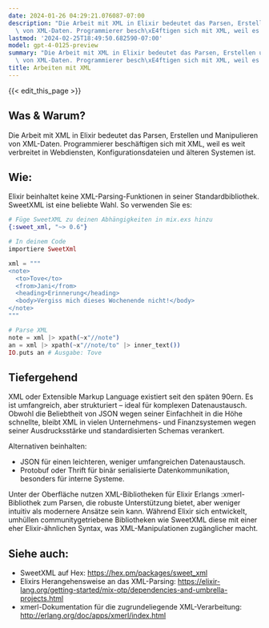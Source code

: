 ```yaml
---
date: 2024-01-26 04:29:21.076087-07:00
description: "Die Arbeit mit XML in Elixir bedeutet das Parsen, Erstellen und Manipulieren\
  \ von XML-Daten. Programmierer besch\xE4ftigen sich mit XML, weil es weit\u2026"
lastmod: '2024-02-25T18:49:50.682590-07:00'
model: gpt-4-0125-preview
summary: "Die Arbeit mit XML in Elixir bedeutet das Parsen, Erstellen und Manipulieren\
  \ von XML-Daten. Programmierer besch\xE4ftigen sich mit XML, weil es weit\u2026"
title: Arbeiten mit XML
---
```


{{< edit_this_page >}}

## Was & Warum?
Die Arbeit mit XML in Elixir bedeutet das Parsen, Erstellen und Manipulieren von XML-Daten. Programmierer beschäftigen sich mit XML, weil es weit verbreitet in Webdiensten, Konfigurationsdateien und älteren Systemen ist.

## Wie:
Elixir beinhaltet keine XML-Parsing-Funktionen in seiner Standardbibliothek. SweetXML ist eine beliebte Wahl. So verwenden Sie es:

```elixir
# Füge SweetXML zu deinen Abhängigkeiten in mix.exs hinzu
{:sweet_xml, "~> 0.6"}

# In deinem Code
importiere SweetXml

xml = """
<note>
  <to>Tove</to>
  <from>Jani</from>
  <heading>Erinnerung</heading>
  <body>Vergiss mich dieses Wochenende nicht!</body>
</note>
"""

# Parse XML
note = xml |> xpath(~x"//note")
an = xml |> xpath(~x"//note/to" |> inner_text())
IO.puts an # Ausgabe: Tove
```

## Tiefergehend
XML oder Extensible Markup Language existiert seit den späten 90ern. Es ist umfangreich, aber strukturiert – ideal für komplexen Datenaustausch. Obwohl die Beliebtheit von JSON wegen seiner Einfachheit in die Höhe schnellte, bleibt XML in vielen Unternehmens- und Finanzsystemen wegen seiner Ausdrucksstärke und standardisierten Schemas verankert.

Alternativen beinhalten:
- JSON für einen leichteren, weniger umfangreichen Datenaustausch.
- Protobuf oder Thrift für binär serialisierte Datenkommunikation, besonders für interne Systeme.

Unter der Oberfläche nutzen XML-Bibliotheken für Elixir Erlangs :xmerl-Bibliothek zum Parsen, die robuste Unterstützung bietet, aber weniger intuitiv als modernere Ansätze sein kann. Während Elixir sich entwickelt, umhüllen communitygetriebene Bibliotheken wie SweetXML diese mit einer eher Elixir-ähnlichen Syntax, was XML-Manipulationen zugänglicher macht.

## Siehe auch:
- SweetXML auf Hex: https://hex.pm/packages/sweet_xml
- Elixirs Herangehensweise an das XML-Parsing: https://elixir-lang.org/getting-started/mix-otp/dependencies-and-umbrella-projects.html
- xmerl-Dokumentation für die zugrundeliegende XML-Verarbeitung: http://erlang.org/doc/apps/xmerl/index.html
